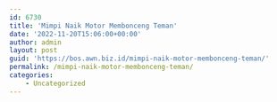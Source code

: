 ```yaml
---
id: 6730
title: 'Mimpi Naik Motor Membonceng Teman'
date: '2022-11-20T15:06:00+00:00'
author: admin
layout: post
guid: 'https://bos.awn.biz.id/mimpi-naik-motor-membonceng-teman/'
permalink: /mimpi-naik-motor-membonceng-teman/
categories:
    - Uncategorized
---
```



